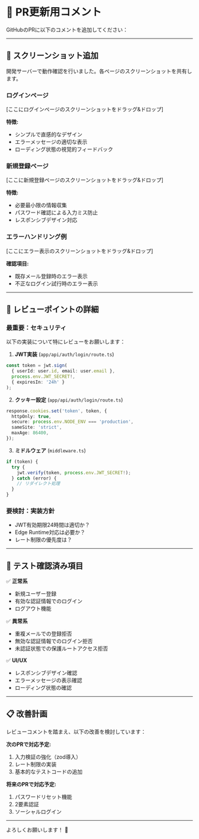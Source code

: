 # 📝 PR更新用コメント

GitHubのPRに以下のコメントを追加してください：

---

## 📸 スクリーンショット追加

開発サーバーで動作確認を行いました。各ページのスクリーンショットを共有します。

### ログインページ
[ここにログインページのスクリーンショットをドラッグ&ドロップ]

**特徴:**
- シンプルで直感的なデザイン
- エラーメッセージの適切な表示
- ローディング状態の視覚的フィードバック

### 新規登録ページ
[ここに新規登録ページのスクリーンショットをドラッグ&ドロップ]

**特徴:**
- 必要最小限の情報収集
- パスワード確認による入力ミス防止
- レスポンシブデザイン対応

### エラーハンドリング例
[ここにエラー表示のスクリーンショットをドラッグ&ドロップ]

**確認項目:**
- 既存メール登録時のエラー表示
- 不正なログイン試行時のエラー表示

---

## 🎯 レビューポイントの詳細

### 最重要：セキュリティ
以下の実装について特にレビューをお願いします：

1. **JWT実装** (`app/api/auth/login/route.ts`)
```typescript
const token = jwt.sign(
  { userId: user.id, email: user.email },
  process.env.JWT_SECRET!,
  { expiresIn: '24h' }
);
```

2. **クッキー設定** (`app/api/auth/login/route.ts`)
```typescript
response.cookies.set('token', token, {
  httpOnly: true,
  secure: process.env.NODE_ENV === 'production',
  sameSite: 'strict',
  maxAge: 86400,
});
```

3. **ミドルウェア** (`middleware.ts`)
```typescript
if (token) {
  try {
    jwt.verify(token, process.env.JWT_SECRET!);
  } catch (error) {
    // リダイレクト処理
  }
}
```

### 要検討：実装方針
- JWT有効期限24時間は適切か？
- Edge Runtime対応は必要か？
- レート制限の優先度は？

---

## 🧪 テスト確認済み項目

✅ **正常系**
- 新規ユーザー登録
- 有効な認証情報でのログイン
- ログアウト機能

✅ **異常系**
- 重複メールでの登録拒否
- 無効な認証情報でのログイン拒否
- 未認証状態での保護ルートアクセス拒否

✅ **UI/UX**
- レスポンシブデザイン確認
- エラーメッセージの表示確認
- ローディング状態の確認

---

## 📋 改善計画

レビューコメントを踏まえ、以下の改善を検討しています：

**次のPRで対応予定:**
1. 入力検証の強化（zod導入）
2. レート制限の実装
3. 基本的なテストコードの追加

**将来のPRで対応予定:**
1. パスワードリセット機能
2. 2要素認証
3. ソーシャルログイン

---

よろしくお願いします！ 🙏